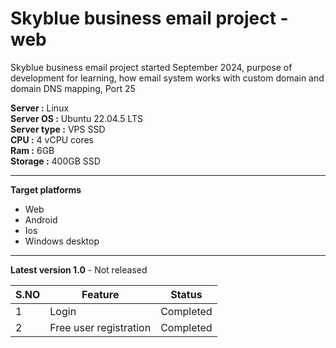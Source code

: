 
# Skyblue business email project - web

Skyblue business email project started September 2024, purpose of development for learning, how email system works with custom domain and domain DNS mapping, Port 25

**Server :** Linux\
**Server OS :** Ubuntu 22.04.5 LTS\
**Server type :** VPS SSD\
**CPU :** 4 vCPU cores\
**Ram :** 6GB\
**Storage :** 400GB SSD

-----
**Target platforms**
- Web
- Android
- Ios 
- Windows desktop

-----
**Latest version 1.0** - Not released

| S.NO | Feature       | Status       |
| ---- | ------------- | ------------ |
| 1    | Login         | Completed    |
| 2    | Free user registration  | Completed |
